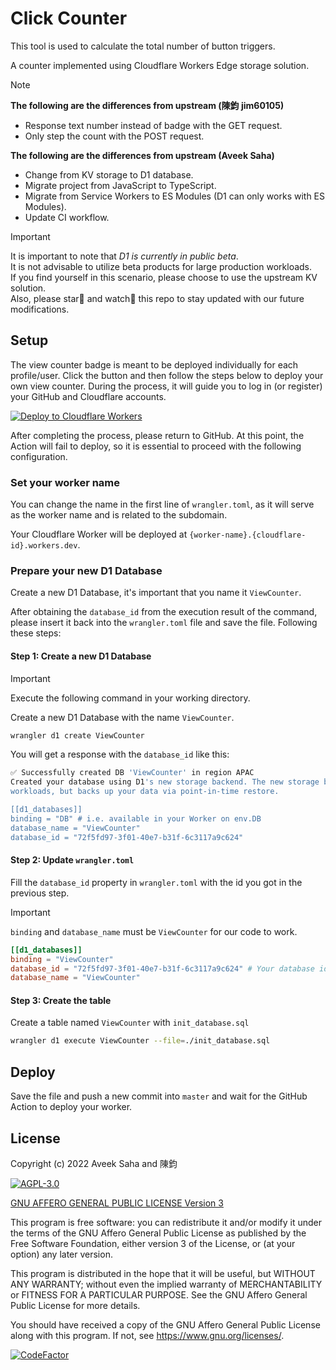 # Click Counter

This tool is used to calculate the total number of button triggers.

A counter implemented using Cloudflare Workers Edge storage solution.

> [!Note]  
> **The following are the differences from upstream (陳鈞 jim60105)**
>
> - Response text number instead of badge with the GET request.
> - Only step the count with the POST request.
>
> **The following are the differences from upstream (Aveek Saha)**
>
> - Change from KV storage to D1 database.
> - Migrate project from JavaScript to TypeScript.
> - Migrate from Service Workers to ES Modules (D1 can only works with ES Modules).
> - Update CI workflow.

> [!Important]
> It is important to note that _D1 is currently in public beta_.  
> It is not advisable to utilize beta products for large production workloads.  
> If you find yourself in this scenario, please choose to use the upstream KV solution.  
> Also, please star🌟 and watch👀 this repo to stay updated with our future modifications.

## Setup

The view counter badge is meant to be deployed individually for each profile/user. Click the button and then follow the steps below to deploy your own view counter. During the process, it will guide you to log in (or register) your GitHub and Cloudflare accounts.

[![Deploy to Cloudflare Workers](https://deploy.workers.cloudflare.com/button)](https://deploy.workers.cloudflare.com/?url=https://github.com/jim60105/worker-view-counter-badge)

After completing the process, please return to GitHub. At this point, the Action will fail to deploy, so it is essential to proceed with the following configuration.

### Set your worker name

You can change the name in the first line of `wrangler.toml`, as it will serve as the worker name and is related to the subdomain.

Your Cloudflare Worker will be deployed at `{worker-name}.{cloudflare-id}.workers.dev`.

### Prepare your new D1 Database

Create a new D1 Database, it's important that you name it `ViewCounter`.

After obtaining the `database_id` from the execution result of the command, please insert it back into the `wrangler.toml` file and save the file. Following these steps:

#### Step 1: Create a new D1 Database

> [!IMPORTANT]  
> Execute the following command in your working directory.

Create a new D1 Database with the name `ViewCounter`.

```bash
wrangler d1 create ViewCounter
```

You will get a response with the `database_id` like this:

```bash
✅ Successfully created DB 'ViewCounter' in region APAC
Created your database using D1's new storage backend. The new storage backend is not yet recommended for production
workloads, but backs up your data via point-in-time restore.

[[d1_databases]]
binding = "DB" # i.e. available in your Worker on env.DB
database_name = "ViewCounter"
database_id = "72f5fd97-3f01-40e7-b31f-6c3117a9c624"
```

#### Step 2: Update `wrangler.toml`

Fill the `database_id` property in `wrangler.toml` with the id you got in the previous step.

> [!IMPORTANT]  
> `binding` and `database_name` must be `ViewCounter` for our code to work.

```toml
[[d1_databases]]
binding = "ViewCounter"
database_id = "72f5fd97-3f01-40e7-b31f-6c3117a9c624" # Your database id
database_name = "ViewCounter"
```

#### Step 3: Create the table

Create a table named `ViewCounter` with `init_database.sql`

```bash
wrangler d1 execute ViewCounter --file=./init_database.sql
```

## Deploy

Save the file and push a new commit into `master` and wait for the GitHub Action to deploy your worker.

## License

Copyright (c) 2022 Aveek Saha and 陳鈞

[![AGPL-3.0](https://github.com/sound-buttons/worker-click-counter/assets/16995691/f0bcf079-7312-48c8-9de3-1f60ce2efcee)](./LICENSE)

[GNU AFFERO GENERAL PUBLIC LICENSE Version 3](./LICENSE)

This program is free software: you can redistribute it and/or modify it under the terms of the GNU Affero General Public License as published by the Free Software Foundation, either version 3 of the License, or (at your option) any later version.

This program is distributed in the hope that it will be useful, but WITHOUT ANY WARRANTY; without even the implied warranty of MERCHANTABILITY or FITNESS FOR A PARTICULAR PURPOSE. See the GNU Affero General Public License for more details.

You should have received a copy of the GNU Affero General Public License along with this program. If not, see <https://www.gnu.org/licenses/>.

[![CodeFactor](https://www.codefactor.io/repository/github/sound-buttons/worker-click-counter/badge)](https://www.codefactor.io/repository/github/sound-buttons/worker-click-counter)
